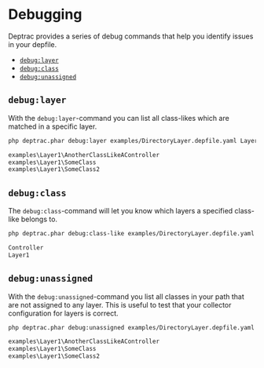 # Debugging

Deptrac provides a series of debug commands that help you identify issues in
your depfile.

* [`debug:layer`](#debuglayer)
* [`debug:class`](#debugclass)
* [`debug:unassigned`](#debugunassigned)

## `debug:layer`

With the `debug:layer`-command you can list all class-likes which are matched in
a specific layer.

```bash
php deptrac.phar debug:layer examples/DirectoryLayer.depfile.yaml Layer1

examples\Layer1\AnotherClassLikeAController
examples\Layer1\SomeClass
examples\Layer1\SomeClass2
```

## `debug:class`

The `debug:class`-command will let you know which layers a specified class-like
belongs to.

```bash
php deptrac.phar debug:class-like examples/DirectoryLayer.depfile.yaml 'examples\Layer1\AnotherClassLikeAController'

Controller
Layer1
```

## `debug:unassigned`

With the `debug:unassigned`-command you list all classes in your path that are
not assigned to any layer. This is useful to test that your collector
configuration for layers is correct.

```bash
php deptrac.phar debug:unassigned examples/DirectoryLayer.depfile.yaml

examples\Layer1\AnotherClassLikeAController
examples\Layer1\SomeClass
examples\Layer1\SomeClass2
```
